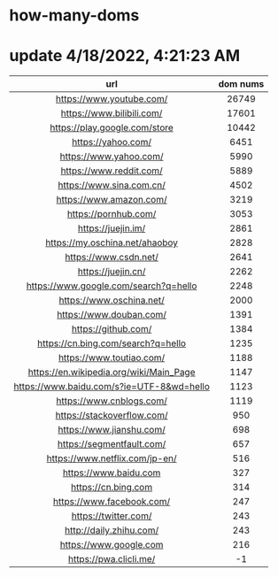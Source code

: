# how-many-doms

# update 4/18/2022, 4:21:23 AM

url | dom nums
:-: | :-:
https://www.youtube.com/ | 26749
https://www.bilibili.com/ | 17601
https://play.google.com/store | 10442
https://yahoo.com/ | 6451
https://www.yahoo.com/ | 5990
https://www.reddit.com/ | 5889
https://www.sina.com.cn/ | 4502
https://www.amazon.com/ | 3219
https://pornhub.com/ | 3053
https://juejin.im/ | 2861
https://my.oschina.net/ahaoboy | 2828
https://www.csdn.net/ | 2641
https://juejin.cn/ | 2262
https://www.google.com/search?q=hello | 2248
https://www.oschina.net/ | 2000
https://www.douban.com/ | 1391
https://github.com/ | 1384
https://cn.bing.com/search?q=hello | 1235
https://www.toutiao.com/ | 1188
https://en.wikipedia.org/wiki/Main_Page | 1147
https://www.baidu.com/s?ie=UTF-8&wd=hello | 1123
https://www.cnblogs.com/ | 1119
https://stackoverflow.com/ | 950
https://www.jianshu.com/ | 698
https://segmentfault.com/ | 657
https://www.netflix.com/jp-en/ | 516
https://www.baidu.com | 327
https://cn.bing.com | 314
https://www.facebook.com/ | 247
https://twitter.com/ | 243
http://daily.zhihu.com/ | 243
https://www.google.com | 216
https://pwa.clicli.me/ | -1
